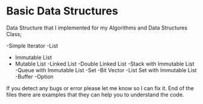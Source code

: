 
# Basic Data Structures



Data Structure that I implemented for my Algorithms and Data Structures Class;

-Simple Iterator
-List
  - Immutable List
  - Mutable List
    -Linked List
    -Double Linked List
-Stack with Immutable List
-Queue with Immutable List
-Set
  -Bit Vector
  -List Set with Immutable List
-Buffer
-Option

If you detect any bugs or error please let me know so I can fix it.
End of the files there are examples that they can help you to understand the code.


